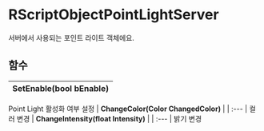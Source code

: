 # **RScriptObjectPointLightServer**

서버에서 사용되는 포인트 라이트 객체에요. 
## **함수**

| **SetEnable(bool bEnable)** |
| :--- |
Point Light 활성화 여부 설정 
| **ChangeColor(Color ChangedColor)** |
| :--- |
컬러 변경 
| **ChangeIntensity(float Intensity)** |
| :--- |
밝기 변경 
